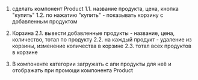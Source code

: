 1. сделать компонент Product 
1.1. название продукта, цена, кнопка "купить"
1.2. по нажатию "купить" - показывать корзину с добавленным продуктом

2. Корзина
2.1. вывести добавленные продукты - название, цена, количество, тотал по продукту
2.2. на каждый продукт - удаление из корзины, изменение количества в корзине
2.3. тотал всех продуктов в корзине

3. В компоненте категории загружать с апи продукты для неё и отображать при промощи компонента Product